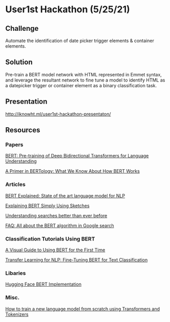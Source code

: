 # User1st Hackathon (5/25/21)

## Challenge
Automate the identification of date picker trigger elements & container elements.

## Solution
Pre-train a BERT model network with HTML represented in Emmet syntax, and leverage the resultant network to fine tune a model to identify HTML as a datepicker trigger or container element as a binary classification task.

## Presentation
http://iknowht.ml/user1st-hackathon-presentaton/

## Resources

### Papers

[BERT: Pre-training of Deep Bidirectional Transformers for
Language Understanding](https://arxiv.org/pdf/2002.12327.pdf)

[A Primer in BERTology: What We Know About How BERT Works](https://arxiv.org/pdf/2002.12327.pdf)

### Articles
[BERT Explained: State of the art language model for NLP](https://towardsdatascience.com/bert-explained-state-of-the-art-language-model-for-nlp-f8b21a9b6270)

[Explaining BERT Simply Using Sketches](https://mlwhiz.medium.com/explaining-bert-simply-using-sketches-ba30f6f0c8cb)

[Understanding searches better than ever before](https://blog.google/products/search/search-language-understanding-bert/)

[FAQ: All about the BERT algorithm in Google search](https://searchengineland.com/faq-all-about-the-bert-algorithm-in-google-search-324193)

### Classification Tutorials Using BERT
[A Visual Guide to Using BERT for the First Time](https://jalammar.github.io/a-visual-guide-to-using-bert-for-the-first-time/)

[Transfer Learning for NLP: Fine-Tuning BERT for Text Classification](https://www.analyticsvidhya.com/blog/2020/07/transfer-learning-for-nlp-fine-tuning-bert-for-text-classification/)

### Libaries
[Hugging Face BERT Implementation](https://huggingface.co/transformers/model_doc/bert.html#)

### Misc.
[How to train a new language model from scratch using Transformers and Tokenizers](https://huggingface.co/blog/how-to-train)

